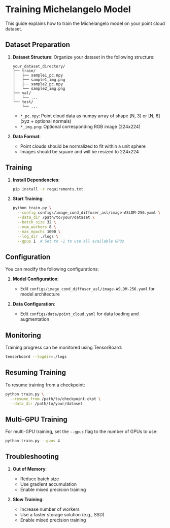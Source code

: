 # Training Michelangelo Model

This guide explains how to train the Michelangelo model on your point cloud dataset.

## Dataset Preparation

1. **Dataset Structure**:
   Organize your dataset in the following structure:
   ```
   your_dataset_directory/
   ├── train/
   │   ├── sample1_pc.npy
   │   ├── sample1_img.png
   │   ├── sample2_pc.npy
   │   └── sample2_img.png
   ├── val/
   │   └── ...
   └── test/
       └── ...
   ```

   - `*_pc.npy`: Point cloud data as numpy array of shape [N, 3] or [N, 6] (xyz + optional normals)
   - `*_img.png`: Optional corresponding RGB image (224x224)

2. **Data Format**:
   - Point clouds should be normalized to fit within a unit sphere
   - Images should be square and will be resized to 224x224

## Training

1. **Install Dependencies**:
   ```bash
   pip install -r requirements.txt
   ```

2. **Start Training**:
   ```bash
   python train.py \
     --config configs/image_cond_diffuser_asl/image-ASLDM-256.yaml \
     --data_dir /path/to/your/dataset \
     --batch_size 32 \
     --num_workers 8 \
     --max_epochs 1000 \
     --log_dir ./logs \
     --gpus 1  # Set to -1 to use all available GPUs
   ```

## Configuration

You can modify the following configurations:

1. **Model Configuration**:
   - Edit `configs/image_cond_diffuser_asl/image-ASLDM-256.yaml` for model architecture

2. **Data Configuration**:
   - Edit `configs/data/point_cloud.yaml` for data loading and augmentation

## Monitoring

Training progress can be monitored using TensorBoard:
```bash
tensorboard --logdir=./logs
```

## Resuming Training

To resume training from a checkpoint:
```bash
python train.py \
  --resume_from /path/to/checkpoint.ckpt \
  --data_dir /path/to/your/dataset
```

## Multi-GPU Training

For multi-GPU training, set the `--gpus` flag to the number of GPUs to use:
```bash
python train.py --gpus 4
```

## Troubleshooting

1. **Out of Memory**:
   - Reduce batch size
   - Use gradient accumulation
   - Enable mixed precision training

2. **Slow Training**:
   - Increase number of workers
   - Use a faster storage solution (e.g., SSD)
   - Enable mixed precision training
